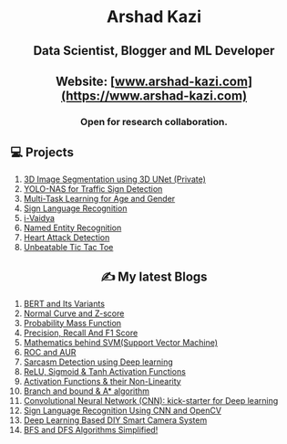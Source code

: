 <div align='center'>
<h1>Arshad Kazi</h1>


## Data Scientist, Blogger and ML Developer



## Website: [www.arshad-kazi.com](https://www.arshad-kazi.com)
  ### Open for research collaboration.
  
</div>


  
## 💻 Projects 
  
 </div>
 
1) [3D Image Segmentation using 3D UNet (Private)](https://github.com/Arshad221b/MedSeg)
2) [YOLO-NAS for Traffic Sign Detection](https://github.com/Arshad221b/YOLO-NAS-for-custom-data)
3) [Multi-Task Learning for Age and Gender](https://github.com/Arshad221b/multi-task-learning-for-age-and-gender-)
4) [Sign Language Recognition](https://github.com/Arshad221b/Sign-Language-Recognition)
5) [i-Vaidya](https://github.com/Arshad221b/srm_hack)
6) [Named Entity Recognition](https://github.com/Arshad221b/Named-Entity-Recognition/blob/main/NER_updated.ipynb)
7) [Heart Attack Detection](https://github.com/Arshad221b/Machine-Learning-with-flask)
8) [Unbeatable Tic Tac Toe](https://github.com/Arshad221b/unbeatable_tic_tac_toe)



<h2 align='center'>✍️ My latest Blogs</h2>
<div align='center'>

 </div>
 
1) [BERT and Its Variants](https://arshad-kazi.com/bert-and-its-variants/)
2) [Normal Curve and Z-score](https://www.arshad-kazi.com/normal-distribution-and-z-score/)
3) [Probability Mass Function](https://www.arshad-kazi.com/probability-mass-function/)
4) [Precision, Recall And F1 Score](https://www.arshad-kazi.com/precision-recall-and-f1-score/)
5) [Mathematics behind SVM(Support Vector Machine)](https://www.arshad-kazi.com/mathematics-behind-svmsupport-vector-machine/)
6) [ROC and AUR](https://www.arshad-kazi.com/roc-curve-and-aur-from-scratch/)
7) [Sarcasm Detection using Deep learning](https://www.arshad-kazi.com/sarcasm-detection/)
8) [ReLU, Sigmoid & Tanh Activation Functions](https://www.arshad-kazi.com/activation-functions/)
9) [Activation Functions & their Non-Linearity](https://www.arshad-kazi.com/intro-to-activation-functions-their-non-linearity/)
10) [Branch and bound & A* algorithm](https://www.arshad-kazi.com/branch-and-bound-a-algorithm/)
11) [Convolutional Neural Network (CNN): kick-starter for Deep learning](https://www.arshad-kazi.com/cnn/)
12) [Sign Language Recognition Using CNN and OpenCV](https://www.arshad-kazi.com/sign-language-recognition-using-cnn-and-opencv/)
13) [Deep Learning Based DIY Smart Camera System](https://www.arshad-kazi.com/deep-learning-based-diy-smart-camera-system/)
14) [BFS and DFS Algorithms Simplified!](https://www.arshad-kazi.com/bfs-and-dfs-algorithms-in-simple-words/)

<div align='center'>

